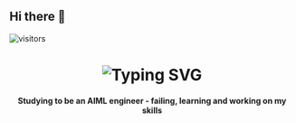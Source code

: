   ## Hi there 👋
![visitors](https://visitor-badge.laobi.icu/badge?page_id=adyanshaggarwal.adyanshaggarwal&right_color=purple)

<h1 align ="center">
  <img src="https://readme-typing-svg.herokuapp.com?font=Fira+Code&weight=700&size=25&duration=3500&pause=2000&center=true&vCenter=true&width=435&lines=Hi+there+%F0%9F%91%8B;I+am+Adyansh+%3A)" alt="Typing SVG" />
</h1>

<h4 align = "center"> Studying to be an AIML engineer - failing, learning and working on my skills </h4>

<!--
![My GitHub Stats](https://github-readme-stats.vercel.app/api?username=adyanshaggarwal&show_icons=true&theme=radical)
![Top Langs](https://github-readme-stats.vercel.app/api/top-langs/?username=adyanshaggarwal&layout=compact&theme=tokyonight)
-->

